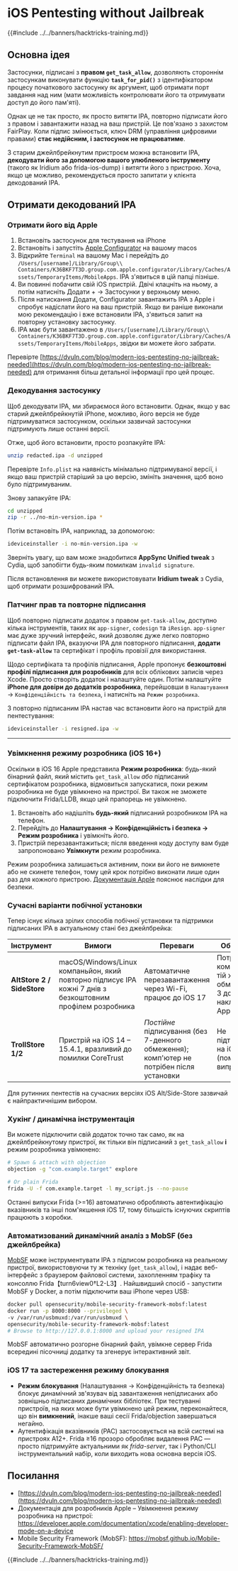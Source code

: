 # iOS Pentesting without Jailbreak

{{#include ../../banners/hacktricks-training.md}}

## Основна ідея

Застосунки, підписані з **правом `get_task_allow`**, дозволяють стороннім застосункам виконувати функцію **`task_for_pid()`** з ідентифікатором процесу початкового застосунку як аргумент, щоб отримати порт завдання над ним (мати можливість контролювати його та отримувати доступ до його пам'яті).

Однак це не так просто, як просто витягти IPA, повторно підписати його з правом і завантажити назад на ваш пристрій. Це пов'язано з захистом FairPlay. Коли підпис змінюється, ключ DRM (управління цифровими правами) **стає недійсним, і застосунок не працюватиме**.

З старим джейлбрейкнутим пристроєм можна встановити IPA, **декодувати його за допомогою вашого улюбленого інструменту** (такого як Iridium або frida-ios-dump) і витягти його з пристрою. Хоча, якщо це можливо, рекомендується просто запитати у клієнта декодований IPA.


## Отримати декодований IPA

### Отримати його від Apple

1. Встановіть застосунок для тестування на iPhone
2. Встановіть і запустіть [Apple Configurator](https://apps.apple.com/au/app/apple-configurator/id1037126344?mt=12) на вашому macos
3. Відкрийте `Terminal` на вашому Mac і перейдіть до `/Users/[username]/Library/Group\\ Containers/K36BKF7T3D.group.com.apple.configurator/Library/Caches/Assets/TemporaryItems/MobileApps`. IPA з'явиться в цій папці пізніше.
4. Ви повинні побачити свій iOS пристрій. Двічі клацніть на ньому, а потім натисніть Додати + → Застосунки у верхньому меню.
5. Після натискання Додати, Configurator завантажить IPA з Apple і спробує надіслати його на ваш пристрій. Якщо ви раніше виконали мою рекомендацію і вже встановили IPA, з'явиться запит на повторну установку застосунку.
6. IPA має бути завантажено в `/Users/[username]/Library/Group\\ Containers/K36BKF7T3D.group.com.apple.configurator/Library/Caches/Assets/TemporaryItems/MobileApps`, звідки ви можете його забрати.

Перевірте [https://dvuln.com/blog/modern-ios-pentesting-no-jailbreak-needed](https://dvuln.com/blog/modern-ios-pentesting-no-jailbreak-needed) для отримання більш детальної інформації про цей процес.


### Декодування застосунку

Щоб декодувати IPA, ми збираємося його встановити. Однак, якщо у вас старий джейлбрейкнутій iPhone, можливо, його версія не буде підтримуватися застосунком, оскільки зазвичай застосунки підтримують лише останні версії.

Отже, щоб його встановити, просто розпакуйте IPA:
```bash
unzip redacted.ipa -d unzipped
```
Перевірте `Info.plist` на наявність мінімально підтримуваної версії, і якщо ваш пристрій старіший за цю версію, змініть значення, щоб воно було підтримуваним.

Знову запакуйте IPA:
```bash
cd unzipped
zip -r ../no-min-version.ipa *
```
Потім встановіть IPA, наприклад, за допомогою:
```bash
ideviceinstaller -i no-min-version.ipa -w
```
Зверніть увагу, що вам може знадобитися **AppSync Unified tweak** з Cydia, щоб запобігти будь-яким помилкам `invalid signature`.

Після встановлення ви можете використовувати **Iridium tweak** з Cydia, щоб отримати розшифрований IPA.


### Патчинг прав та повторне підписання

Щоб повторно підписати додаток з правом `get-task-allow`, доступно кілька інструментів, таких як `app-signer`, `codesign` та `iResign`. `app-signer` має дуже зручний інтерфейс, який дозволяє дуже легко повторно підписати файл IPA, вказуючи IPA для повторного підписання, **додати `get-task-allow`** та сертифікат і профіль провізії для використання.

Щодо сертифіката та профілів підписання, Apple пропонує **безкоштовні профілі підписання для розробників** для всіх облікових записів через Xcode. Просто створіть додаток і налаштуйте один. Потім налаштуйте **iPhone для довіри до додатків розробника**, перейшовши в `Налаштування` → `Конфіденційність та безпека`, і натисніть на `Режим розробника`.

З повторно підписаним IPA настав час встановити його на пристрій для пентестування:
```bash
ideviceinstaller -i resigned.ipa -w
```
---

### Увімкнення режиму розробника (iOS 16+)

Оскільки в iOS 16 Apple представила **Режим розробника**: будь-який бінарний файл, який містить `get_task_allow` *або* підписаний сертифікатом розробника, відмовиться запускатися, поки режим розробника не буде увімкнено на пристрої. Ви також не зможете підключити Frida/LLDB, якщо цей прапорець не увімкнено.

1. Встановіть або надішліть **будь-який** підписаний розробником IPA на телефон.
2. Перейдіть до **Налаштування → Конфіденційність і безпека → Режим розробника** і увімкніть його.
3. Пристрій перезавантажиться; після введення коду доступу вам буде запропоновано **Увімкнути** режим розробника.

Режим розробника залишається активним, поки ви його не вимкнете або не скинете телефон, тому цей крок потрібно виконати лише один раз для кожного пристрою. [Документація Apple](https://developer.apple.com/documentation/xcode/enabling-developer-mode-on-a-device) пояснює наслідки для безпеки.

### Сучасні варіанти побічної установки

Тепер існує кілька зрілих способів побічної установки та підтримки підписаних IPA в актуальному стані без джейлбрейка:

| Інструмент | Вимоги | Переваги | Обмеження |
|------------|--------|----------|-----------|
| **AltStore 2 / SideStore** | macOS/Windows/Linux компаньйон, який повторно підписує IPA кожні 7 днів з безкоштовним профілем розробника | Автоматичне перезавантаження через Wi-Fi, працює до iOS 17 | Потрібен комп'ютер в тій же мережі, обмеження на 3 додатки, накладене Apple |
| **TrollStore 1/2** | Пристрій на iOS 14 – 15.4.1, вразливий до помилки CoreTrust | *Постійне* підписування (без 7-денного обмеження); комп'ютер не потрібен після установки | Не підтримується на iOS 15.5+ (помилка виправлена) |

Для рутинних пентестів на сучасних версіях iOS Alt/Side-Store зазвичай є найпрактичнішим вибором.

### Хукінг / динамічна інструментація

Ви можете підключити свій додаток точно так само, як на джейлбрейкнутому пристрої, як тільки він підписаний з `get_task_allow` **і** режим розробника увімкнено:
```bash
# Spawn & attach with objection
objection -g "com.example.target" explore

# Or plain Frida
frida -U -f com.example.target -l my_script.js --no-pause
```
Останні випуски Frida (>=16) автоматично обробляють автентифікацію вказівників та інші пом'якшення iOS 17, тому більшість існуючих скриптів працюють з коробки.

### Автоматизований динамічний аналіз з MobSF (без джейлбрейка)

[MobSF](https://mobsf.github.io/Mobile-Security-Framework-MobSF/) може інструментувати IPA з підписом розробника на реальному пристрої, використовуючи ту ж техніку (`get_task_allow`), і надає веб-інтерфейс з браузером файлової системи, захопленням трафіку та консоллю Frida【turn6view0†L2-L3】. Найшвидший спосіб - запустити MobSF у Docker, а потім підключити ваш iPhone через USB:
```bash
docker pull opensecurity/mobile-security-framework-mobsf:latest
docker run -p 8000:8000 --privileged \
-v /var/run/usbmuxd:/var/run/usbmuxd \
opensecurity/mobile-security-framework-mobsf:latest
# Browse to http://127.0.0.1:8000 and upload your resigned IPA
```
MobSF автоматично розгорне бінарний файл, увімкне сервер Frida всередині пісочниці додатку та згенерує інтерактивний звіт.

### iOS 17 та застереження режиму блокування

* **Режим блокування** (Налаштування → Конфіденційність та безпека) блокує динамічний зв'язувач від завантаження непідписаних або зовнішньо підписаних динамічних бібліотек. При тестуванні пристроїв, на яких може бути увімкнено цей режим, переконайтеся, що він **вимкнений**, інакше ваші сесії Frida/objection завершаться негайно.
* Аутентифікація вказівників (PAC) застосовується на всій системі на пристроях A12+. Frida ≥16 прозоро обробляє видалення PAC — просто підтримуйте актуальними як *frida-server*, так і Python/CLI інструментальний набір, коли виходить нова основна версія iOS.

## Посилання

- [https://dvuln.com/blog/modern-ios-pentesting-no-jailbreak-needed](https://dvuln.com/blog/modern-ios-pentesting-no-jailbreak-needed)
- Документація для розробників Apple – Увімкнення режиму розробника на пристрої: <https://developer.apple.com/documentation/xcode/enabling-developer-mode-on-a-device>
- Mobile Security Framework (MobSF): <https://mobsf.github.io/Mobile-Security-Framework-MobSF/>

{{#include ../../banners/hacktricks-training.md}}
